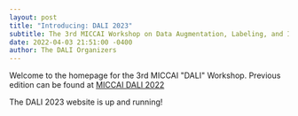 ```yaml
---
layout: post
title: "Introducing: DALI 2023"
subtitle: The 3rd MICCAI Workshop on Data Augmentation, Labeling, and Imperfections
date: 2022-04-03 21:51:00 -0400
author: The DALI Organizers
---
```


Welcome to the homepage for the 3rd MICCAI "DALI" Workshop. Previous edition can be found at [MICCAI DALI 2022](https://yuanxue1993.github.io/dali-miccai-2022.github.io/)

The DALI 2023 website is up and running!

